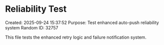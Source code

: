 # Reliability Test

Created: 2025-09-24 15:37:52
Purpose: Test enhanced auto-push reliability system
Random ID: 32757

This file tests the enhanced retry logic and failure notification system.
